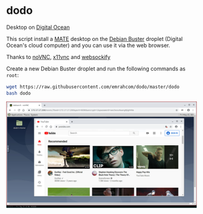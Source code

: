 dodo
====
Desktop on [Digital Ocean](https://www.digitalocean.com/?refcode=92b0165840d8)

This script install a [MATE](https://mate-desktop.org/) desktop on the
[Debian Buster](https://www.debian.org/) droplet (Digital Ocean's cloud
computer) and you can use it via the web browser.

Thanks to [noVNC](https://github.com/novnc/noVNC),
[x11vnc](http://www.karlrunge.com/x11vnc/) and
[websockify](https://github.com/novnc/websockify)

Create a new Debian Buster droplet and run the following commands as `root`:

```bash
wget https://raw.githubusercontent.com/emrahcom/dodo/master/dodo
bash dodo
```

![dodo](dodo.png)
